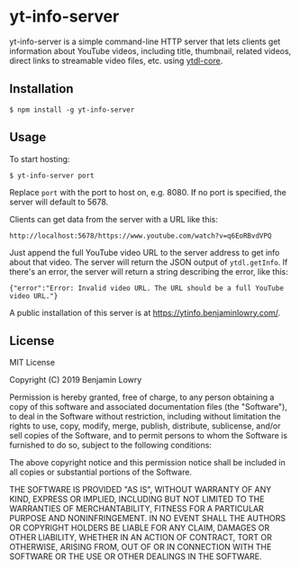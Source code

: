 # yt-info-server 
yt-info-server is a simple command-line HTTP server that lets clients get information about
YouTube videos, including title, thumbnail, related videos, direct links to
streamable video files, etc. using [ytdl-core](https://www.npmjs.com/package/ytdl-core).
## Installation
``$ npm install -g yt-info-server``
## Usage
To start hosting:

`$ yt-info-server port`

Replace `port` with the port to host on, e.g. 8080. If no port is specified,
the server will default to 5678.

Clients can get data from the server with a URL like this:

``http://localhost:5678/https://www.youtube.com/watch?v=q6EoRBvdVPQ``

Just append the full YouTube video URL to the server address to get info about
that video. The server will return the JSON output of ``ytdl.getInfo``. If
there's an error, the server will return a string describing the error, like this:

``{"error":"Error: Invalid video URL. The URL should be a full YouTube video URL."}``

A public installation of this server is at https://ytinfo.benjaminlowry.com/.
## License
MIT License

Copyright (C) 2019 Benjamin Lowry

Permission is hereby granted, free of charge, to any person obtaining a copy
of this software and associated documentation files (the "Software"), to deal
in the Software without restriction, including without limitation the rights
to use, copy, modify, merge, publish, distribute, sublicense, and/or sell
copies of the Software, and to permit persons to whom the Software is
furnished to do so, subject to the following conditions:

The above copyright notice and this permission notice shall be included in
all copies or substantial portions of the Software.

THE SOFTWARE IS PROVIDED "AS IS", WITHOUT WARRANTY OF ANY KIND, EXPRESS OR
IMPLIED, INCLUDING BUT NOT LIMITED TO THE WARRANTIES OF MERCHANTABILITY,
FITNESS FOR A PARTICULAR PURPOSE AND NONINFRINGEMENT. IN NO EVENT SHALL THE
AUTHORS OR COPYRIGHT HOLDERS BE LIABLE FOR ANY CLAIM, DAMAGES OR OTHER
LIABILITY, WHETHER IN AN ACTION OF CONTRACT, TORT OR OTHERWISE, ARISING FROM,
OUT OF OR IN CONNECTION WITH THE SOFTWARE OR THE USE OR OTHER DEALINGS IN
THE SOFTWARE. 
